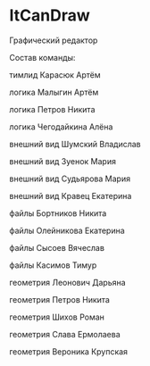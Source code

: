 # ItCanDraw
Графический редактор

Состав команды:

тимлид					Карасюк Артём

логика					Малыгин Артём

логика					Петров Никита

логика					Чегодайкина Алёна

внешний вид			Шумский Владислав

внешний вид			Зуенок Мария

внешний вид			Судьярова Мария

внешний вид			Кравец Екатерина

файлы						Бортников Никита

файлы						Олейникова Екатерина

файлы						Сысоев Вячеслав

файлы						Касимов Тимур

геометрия				Леонович Дарьяна 

геометрия				Петров Никита

геометрия				Шихов Роман

геометрия				Слава Ермолаева

геометрия       Вероника Крупская
